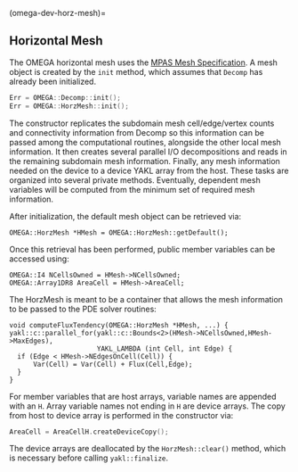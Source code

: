 (omega-dev-horz-mesh)=

## Horizontal Mesh

The OMEGA horizontal mesh uses the [MPAS Mesh
Specification](https://mpas-dev.github.io/files/documents/MPAS-MeshSpec.pdf).
A mesh object is created by the `init` method, which assumes that `Decomp` has
already been initialized.
```c++
Err = OMEGA::Decomp::init();
Err = OMEGA::HorzMesh::init();
```
The constructor replicates the subdomain mesh cell/edge/vertex counts and
connectivity information from Decomp so this information can be passed among the
computational routines, alongside the other local mesh information.  It then
creates several parallel I/O decompositions and reads in the remaining subdomain
mesh information.  Finally, any mesh information needed on the device to a
device YAKL array from the host.  These tasks are organized into several private
methods. Eventually, dependent mesh variables will be computed from the minimum
set of required mesh information.

After initialization, the default mesh object can be retrieved via:
```
OMEGA::HorzMesh *HMesh = OMEGA::HorzMesh::getDefault();
```
Once this retrieval has been performed, public member variables can be accessed
using:
```
OMEGA::I4 NCellsOwned = HMesh->NCellsOwned;
OMEGA::Array1DR8 AreaCell = HMesh->AreaCell;
```

The HorzMesh is meant to be a container that allows the mesh information to be
passed to the PDE solver routines:
```
void computeFluxTendency(OMEGA::HorzMesh *HMesh, ...) {
yakl::c::parallel_for(yakl::c::Bounds<2>(HMesh->NCellsOwned,HMesh->MaxEdges),
                      YAKL_LAMBDA (int Cell, int Edge) {
  if (Edge < HMesh->NEdgesOnCell(Cell)) {
      Var(Cell) = Var(Cell) + Flux(Cell,Edge);
  }
}
```

For member variables that are host arrays, variable names are appended with an
`H`.  Array variable names not ending in `H` are device arrays.  The copy from
host to device array is performed in the constructor via:
```c++
AreaCell = AreaCellH.createDeviceCopy();
```

The device arrays are deallocated by the `HorzMesh::clear()` method, which is
necessary before calling `yakl::finalize`.
